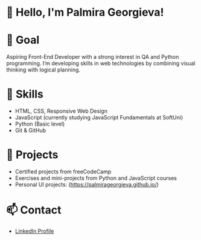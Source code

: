 # 👋 Hello, I'm Palmira Georgieva!

# 🎯 Goal  
Aspiring Front-End Developer with a strong interest in QA and Python programming. I’m developing skills in web technologies by combining visual thinking with logical planning.

# 🧠 Skills  
- HTML, CSS, Responsive Web Design  
- JavaScript (currently studying JavaScript Fundamentals at SoftUni)  
- Python (Basic level)  
- Git & GitHub

# 📂 Projects  
- Certified projects from freeCodeCamp  
- Exercises and mini-projects from Python and JavaScript courses  
- Personal UI projects: (https://palmirageorgieva.github.io/)

# 📫 Contact  
- [LinkedIn Profile]([https://www.linkedin.com/in/твоя-профил](https://www.linkedin.com/in/palmira-georgieva-16ba7aa7/))



















<!---
PalmiraGeorgieva/PalmiraGeorgieva is a ✨ special ✨ repository because its `README.md` (this file) appears on your GitHub profile.
You can click the Preview link to take a look at your changes.
--->
